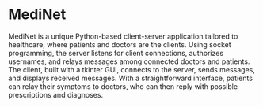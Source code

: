# MediNet
MediNet is a unique Python-based client-server application tailored to healthcare, where patients and doctors are the clients. Using socket programming, the server listens for client connections, authorizes usernames, and relays messages among connected doctors and patients. The client, built with a tkinter GUI, connects to the server, sends messages, and displays received messages. With a straightforward interface, patients can relay their symptoms to doctors, who can then reply with possible prescriptions and diagnoses.


